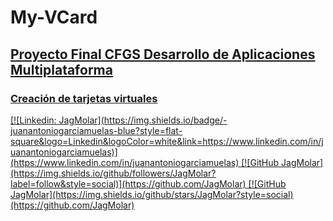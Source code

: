 # My-VCard
## <u>Proyecto Final CFGS Desarrollo de Aplicaciones Multiplataforma<u> ##
### Creación de tarjetas virtuales ###
<p></p>
[![Linkedin: JagMolar](https://img.shields.io/badge/-juanantoniogarciamuelas-blue?style=flat-square&logo=Linkedin&logoColor=white&link=https://www.linkedin.com/in/juanantoniogarciamuelas)](https://www.linkedin.com/in/juanantoniogarciamuelas)
[![GitHub JagMolar](https://img.shields.io/github/followers/JagMolar?label=follow&style=social)](https://github.com/JagMolar)
[![GitHub JagMolar](https://img.shields.io/github/stars/JagMolar?style=social)(https://github.com/JagMolar) 

